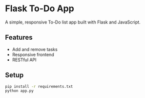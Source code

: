 # Flask To-Do App

A simple, responsive To-Do list app built with Flask and JavaScript.

## Features
- Add and remove tasks
- Responsive frontend
- RESTful API

## Setup
```bash
pip install -r requirements.txt
python app.py
